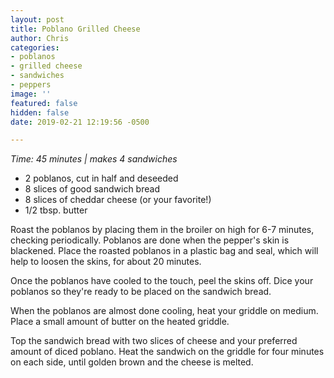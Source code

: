 ```yaml
---
layout: post
title: Poblano Grilled Cheese
author: Chris
categories:
- poblanos
- grilled cheese
- sandwiches
- peppers
image: ''
featured: false
hidden: false
date: 2019-02-21 12:19:56 -0500

---
```

_Time: 45 minutes | makes 4 sandwiches_

* 2 poblanos, cut in half and deseeded
* 8 slices of good sandwich bread
* 8 slices of cheddar cheese (or your favorite!)
* 1/2 tbsp. butter

Roast the poblanos by placing them in the broiler on high for 6-7 minutes, checking periodically. Poblanos are done when the pepper's skin is blackened. Place the roasted poblanos in a plastic bag and seal, which will help to loosen the skins, for about 20 minutes.

Once the poblanos have cooled to the touch, peel the skins off. Dice your poblanos so they're ready to be placed on the sandwich bread.

When the poblanos are almost done cooling, heat your griddle on medium. Place a small amount of butter on the heated griddle.

Top the sandwich bread with two slices of cheese and your preferred amount of diced poblano. Heat the sandwich on the griddle for four minutes on each side, until golden brown and the cheese is melted.